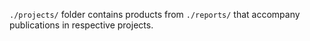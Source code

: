 `./projects/` folder contains products from `./reports/` that accompany publications in respective projects. 

